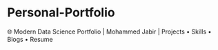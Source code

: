 # Personal-Portfolio
🌐 Modern Data Science Portfolio | Mohammed Jabir | Projects • Skills • Blogs • Resume
